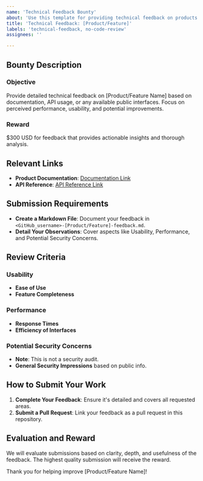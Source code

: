 ```yaml
---
name: 'Technical Feedback Bounty'
about: 'Use this template for providing technical feedback on products without direct code access.'
title: 'Technical Feedback: [Product/Feature]'
labels: 'technical-feedback, no-code-review'
assignees: ''

---
```


## Bounty Description

### Objective
Provide detailed technical feedback on [Product/Feature Name] based on documentation, API usage, or any available public interfaces. Focus on perceived performance, usability, and potential improvements.

### Reward
$300 USD for feedback that provides actionable insights and thorough analysis.

## Relevant Links

- **Product Documentation**: [Documentation Link](https://example.com/documentation)
- **API Reference**: [API Reference Link](#)

## Submission Requirements

- **Create a Markdown File**: Document your feedback in `<GitHub_username>-[Product/Feature]-feedback.md`.
- **Detail Your Observations**: Cover aspects like Usability, Performance, and Potential Security Concerns.

## Review Criteria

### Usability
- **Ease of Use**
- **Feature Completeness**

### Performance
- **Response Times**
- **Efficiency of Interfaces**

### Potential Security Concerns
- **Note**: This is not a security audit.
- **General Security Impressions** based on public info.

## How to Submit Your Work

1. **Complete Your Feedback**: Ensure it's detailed and covers all requested areas.
2. **Submit a Pull Request**: Link your feedback as a pull request in this repository.

## Evaluation and Reward

We will evaluate submissions based on clarity, depth, and usefulness of the feedback. The highest quality submission will receive the reward.

Thank you for helping improve [Product/Feature Name]!
